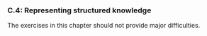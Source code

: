 ### C.4: Representing structured knowledge ###

The exercises in this chapter should not provide major difficulties.
